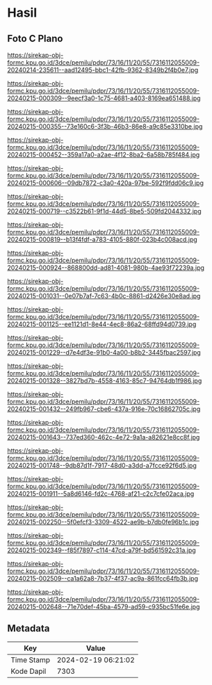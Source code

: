 # Hasil

## Foto C Plano

https://sirekap-obj-formc.kpu.go.id/3dce/pemilu/pdpr/73/16/11/20/55/7316112055009-20240214-235611--aad12495-bbc1-42fb-9362-8349b2f4b0e7.jpg

https://sirekap-obj-formc.kpu.go.id/3dce/pemilu/pdpr/73/16/11/20/55/7316112055009-20240215-000309--9eecf3a0-1c75-4681-a403-8169ea651488.jpg

https://sirekap-obj-formc.kpu.go.id/3dce/pemilu/pdpr/73/16/11/20/55/7316112055009-20240215-000355--73e160c6-3f3b-46b3-86e8-a9c85e3310be.jpg

https://sirekap-obj-formc.kpu.go.id/3dce/pemilu/pdpr/73/16/11/20/55/7316112055009-20240215-000452--359a17a0-a2ae-4f12-8ba2-6a58b785f484.jpg

https://sirekap-obj-formc.kpu.go.id/3dce/pemilu/pdpr/73/16/11/20/55/7316112055009-20240215-000606--09db7872-c3a0-420a-97be-592f9fdd06c9.jpg

https://sirekap-obj-formc.kpu.go.id/3dce/pemilu/pdpr/73/16/11/20/55/7316112055009-20240215-000719--c3522b61-9f1d-44d5-8be5-509fd2044332.jpg

https://sirekap-obj-formc.kpu.go.id/3dce/pemilu/pdpr/73/16/11/20/55/7316112055009-20240215-000819--b13f4fdf-a783-4105-880f-023b4c008acd.jpg

https://sirekap-obj-formc.kpu.go.id/3dce/pemilu/pdpr/73/16/11/20/55/7316112055009-20240215-000924--868800dd-ad81-4081-980b-4ae93f72239a.jpg

https://sirekap-obj-formc.kpu.go.id/3dce/pemilu/pdpr/73/16/11/20/55/7316112055009-20240215-001031--0e07b7af-7c63-4b0c-8861-d2426e30e8ad.jpg

https://sirekap-obj-formc.kpu.go.id/3dce/pemilu/pdpr/73/16/11/20/55/7316112055009-20240215-001125--ee1121d1-8e44-4ec8-86a2-68ffd94d0739.jpg

https://sirekap-obj-formc.kpu.go.id/3dce/pemilu/pdpr/73/16/11/20/55/7316112055009-20240215-001229--d7e4df3e-91b0-4a00-b8b2-3445fbac2597.jpg

https://sirekap-obj-formc.kpu.go.id/3dce/pemilu/pdpr/73/16/11/20/55/7316112055009-20240215-001328--3827bd7b-4558-4163-85c7-94764db1f986.jpg

https://sirekap-obj-formc.kpu.go.id/3dce/pemilu/pdpr/73/16/11/20/55/7316112055009-20240215-001432--249fb967-cbe6-437a-916e-70c16862705c.jpg

https://sirekap-obj-formc.kpu.go.id/3dce/pemilu/pdpr/73/16/11/20/55/7316112055009-20240215-001643--737ed360-462c-4e72-9a1a-a82621e8cc8f.jpg

https://sirekap-obj-formc.kpu.go.id/3dce/pemilu/pdpr/73/16/11/20/55/7316112055009-20240215-001748--9db87d1f-7917-48d0-a3dd-a7fcce92f6d5.jpg

https://sirekap-obj-formc.kpu.go.id/3dce/pemilu/pdpr/73/16/11/20/55/7316112055009-20240215-001911--5a8d6146-fd2c-4768-af21-c2c7cfe02aca.jpg

https://sirekap-obj-formc.kpu.go.id/3dce/pemilu/pdpr/73/16/11/20/55/7316112055009-20240215-002250--5f0efcf3-3309-4522-ae9b-b7db0fe96b1c.jpg

https://sirekap-obj-formc.kpu.go.id/3dce/pemilu/pdpr/73/16/11/20/55/7316112055009-20240215-002349--f85f7897-c114-47cd-a79f-bd561592c31a.jpg

https://sirekap-obj-formc.kpu.go.id/3dce/pemilu/pdpr/73/16/11/20/55/7316112055009-20240215-002509--ca1a62a8-7b37-4f37-ac9a-861fcc64fb3b.jpg

https://sirekap-obj-formc.kpu.go.id/3dce/pemilu/pdpr/73/16/11/20/55/7316112055009-20240215-002648--71e70def-45ba-4579-ad59-c935bc51fe6e.jpg


## Metadata

| Key        | Value               |
| ---------- | ------------------- |
| Time Stamp | 2024-02-19 06:21:02 |
| Kode Dapil | 7303                |



